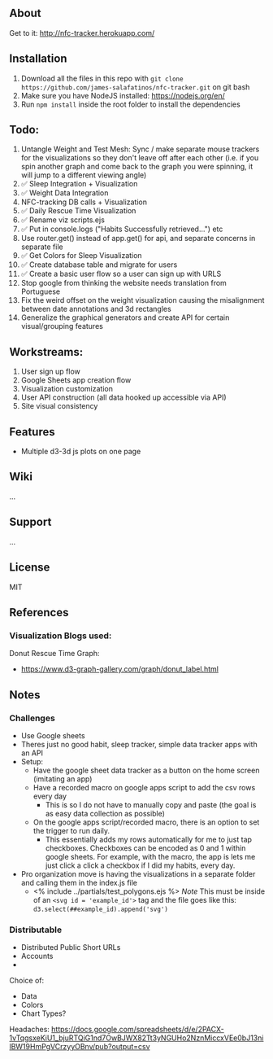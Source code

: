 
## About

Get to it: http://nfc-tracker.herokuapp.com/



## Installation
1. Download all the files in this repo with `git clone https://github.com/james-salafatinos/nfc-tracker.git` on git bash
2. Make sure you have NodeJS installed: https://nodejs.org/en/
3. Run `npm install` inside the root folder to install the dependencies
    


## Todo:
1. Untangle Weight and Test Mesh: Sync / make separate mouse trackers for the visualizations so they don't leave off after each other (i.e. if you spin another graph and come back to the graph you were spinning, it will jump to a different viewing angle)
2. :white_check_mark: Sleep Integration + Visualization 
3. :white_check_mark: Weight Data Integration
4. NFC-tracking DB calls + Visualization
5. :white_check_mark:  Daily Rescue Time Visualization
6. :white_check_mark:  Rename viz scripts.ejs
7. :white_check_mark: Put in console.logs ("Habits Successfully retrieved...") etc
8. Use router.get() instead of app.get() for api, and separate concerns in separate file
9. :white_check_mark: Get Colors for Sleep Visualization
10. :white_check_mark: Create database table and migrate for users
11. :white_check_mark: Create a basic user flow so a user can sign up with URLS
12. Stop google from thinking the website needs translation from Portuguese
13. Fix the weird offset on the weight visualization causing the misalignment between date annotations and 3d rectangles
14. Generalize the graphical generators and create API for certain visual/grouping features


## Workstreams:
1. User sign up flow
2. Google Sheets app creation flow
3. Visualization customization
4. User API construction (all data hooked up accessible via API)
5. Site visual consistency




## Features
- Multiple d3-3d js plots on one page

## Wiki
...
## Support
...


## License
MIT

## References 
### Visualization Blogs used:
Donut Rescue Time Graph:
- https://www.d3-graph-gallery.com/graph/donut_label.html

## Notes
### Challenges
- Use Google sheets
- Theres just no good habit, sleep tracker, simple data tracker apps with an API
- Setup:
    - Have the google sheet data tracker as a button on the home screen (imitating an app)
    - Have a recorded macro on google apps script to add the csv rows every day
        - This is so I do not have to manually copy and paste (the goal is as easy data collection as possible)
    - On the google apps script/recorded macro, there is an option to set the trigger to run daily.
        - This essentially adds my rows automatically for me to just tap checkboxes. Checkboxes can be encoded as 0 and 1 within google sheets. For example, with the macro, the app is lets me just click a click a checkbox if I did my habits, every day. 
- Pro organization move is having the visualizations in a separate folder and calling them in the index.js file
    - <% include ../partials/test_polygons.ejs %>
        *Note* This must be inside of an `<svg id = 'example_id'>` tag and the file goes like this: ` d3.select(##example_id).append('svg') `
### Distributable
- Distributed Public Short URLs
- Accounts
- 

Choice of:
- Data
- Colors
- Chart Types?

Headaches:
https://docs.google.com/spreadsheets/d/e/2PACX-1vTqgsxeKiU1_bjuRTQiG1nd7OwBJWX82Tt3yNGUHo2NznMiccxVEe0bJ13nilBW19HmPgVCrzyyOBnv/pub?output=csv
